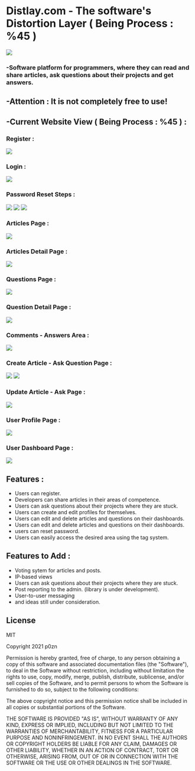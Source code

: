 # Distlay.com - The software's Distortion Layer ( Being Process : %45 )
![](https://www.linkpicture.com/q/content-logo.png)
### -Software platform for programmers, where they can read and share articles, ask questions about their projects and get answers.

## -Attention : It is not completely free to use!

## -Current Website View ( Being Process : %45 ) : 

### Register :
![](https://www.linkpicture.com/q/register_1.png)

### Login : 

![](https://www.linkpicture.com/q/login_16.png)

### Password Reset Steps : 
![](https://www.linkpicture.com/q/reset-1.png)
![](https://www.linkpicture.com/q/resed-password.png)
![](https://www.linkpicture.com/q/password-reset-mail.png)

### Articles Page : 
![](https://www.linkpicture.com/q/article_1.png)

### Articles Detail Page : 
![](https://www.linkpicture.com/q/article-detail.png)

### Questions Page : 
![](https://www.linkpicture.com/q/question_1.png)

### Question Detail Page : 
![](https://www.linkpicture.com/q/quesdetail.png)

### Comments - Answers Area : 
![](https://www.linkpicture.com/q/comments.png)

### Create Article - Ask Question Page : 
![](https://www.linkpicture.com/q/ask-question.png)
![](https://www.linkpicture.com/q/create-article.png)

### Update Article - Ask Page : 
![](https://www.linkpicture.com/q/update.png)

### User Profile Page :
![](https://www.linkpicture.com/q/progile.png)

### User Dashboard Page :
![](https://www.linkpicture.com/q/dashboard_5.png)


## Features : 

- Users can register.
- Developers can share articles in their areas of competence.
- Users can ask questions about their projects where they are stuck.
- Users can create and edit profiles for themselves.
- Users can edit and delete articles and questions on their dashboards.
- Users can edit and delete articles and questions on their dashboards.
- users can reset password.
- Users can easily access the desired area using the tag system.

## Features to Add : 

- Voting sytem for articles and posts.
- IP-based views
- Users can ask questions about their projects where they are stuck.
- Post reporting to the admin. (library is under development).
- User-to-user messaging
- and ideas still under consideration.


## License


MIT

Copyright 2021 p0zn

Permission is hereby granted, free of charge, to any person obtaining a copy of this software and associated documentation files (the "Software"), to deal in the Software without restriction, including without limitation the rights to use, copy, modify, merge, publish, distribute, sublicense, and/or sell copies of the Software, and to permit persons to whom the Software is furnished to do so, subject to the following conditions:

The above copyright notice and this permission notice shall be included in all copies or substantial portions of the Software.

THE SOFTWARE IS PROVIDED "AS IS", WITHOUT WARRANTY OF ANY KIND, EXPRESS OR IMPLIED, INCLUDING BUT NOT LIMITED TO THE WARRANTIES OF MERCHANTABILITY, FITNESS FOR A PARTICULAR PURPOSE AND NONINFRINGEMENT. IN NO EVENT SHALL THE AUTHORS OR COPYRIGHT HOLDERS BE LIABLE FOR ANY CLAIM, DAMAGES OR OTHER LIABILITY, WHETHER IN AN ACTION OF CONTRACT, TORT OR OTHERWISE, ARISING FROM, OUT OF OR IN CONNECTION WITH THE SOFTWARE OR THE USE OR OTHER DEALINGS IN THE SOFTWARE.



